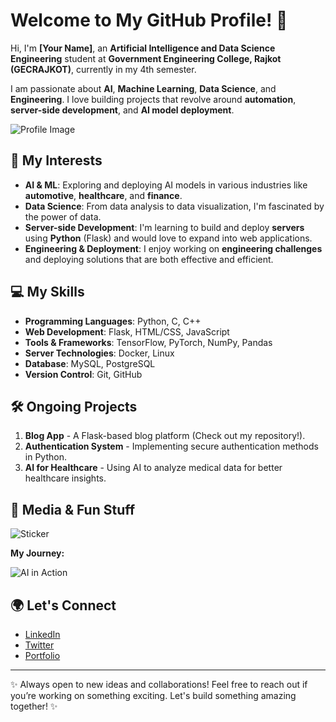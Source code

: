 # Welcome to My GitHub Profile! 👋

Hi, I'm **[Your Name]**, an **Artificial Intelligence and Data Science Engineering** student at **Government Engineering College, Rajkot (GECRAJKOT)**, currently in my 4th semester.

I am passionate about **AI**, **Machine Learning**, **Data Science**, and **Engineering**. I love building projects that revolve around **automation**, **server-side development**, and **AI model deployment**.

![Profile Image](https://your-image-url-here.com)

## 🚀 My Interests

- **AI & ML**: Exploring and deploying AI models in various industries like **automotive**, **healthcare**, and **finance**.
- **Data Science**: From data analysis to data visualization, I'm fascinated by the power of data.
- **Server-side Development**: I'm learning to build and deploy **servers** using **Python** (Flask) and would love to expand into web applications.
- **Engineering & Deployment**: I enjoy working on **engineering challenges** and deploying solutions that are both effective and efficient.

## 💻 My Skills

- **Programming Languages**: Python, C, C++
- **Web Development**: Flask, HTML/CSS, JavaScript
- **Tools & Frameworks**: TensorFlow, PyTorch, NumPy, Pandas
- **Server Technologies**: Docker, Linux
- **Database**: MySQL, PostgreSQL
- **Version Control**: Git, GitHub

## 🛠️ Ongoing Projects

1. **Blog App** - A Flask-based blog platform (Check out my repository!).
2. **Authentication System** - Implementing secure authentication methods in Python.
3. **AI for Healthcare** - Using AI to analyze medical data for better healthcare insights.

## 📸 Media & Fun Stuff

![Sticker](https://your-sticker-url.com)
  
**My Journey:**

![AI in Action](https://your-gif-url.com)

## 🌍 Let's Connect

- [LinkedIn](https://www.linkedin.com/in/your-linkedin-profile)
- [Twitter](https://twitter.com/your-twitter-profile)
- [Portfolio](https://your-portfolio-link.com)

---

✨ Always open to new ideas and collaborations! Feel free to reach out if you’re working on something exciting. Let's build something amazing together! ✨

